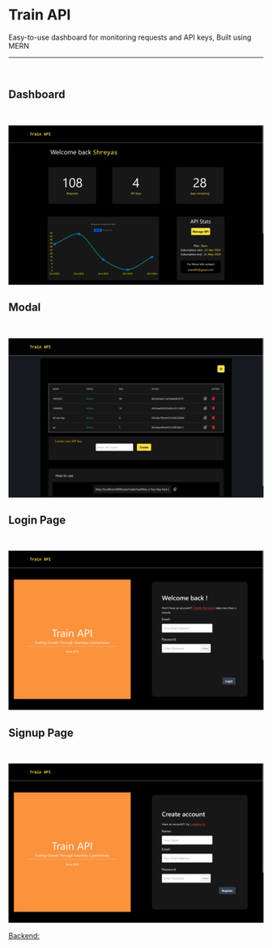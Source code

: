 # Train API
Easy-to-use dashboard for monitoring requests and API keys, Built using MERN 
<hr/>
<br/>

## Dashboard
<br/>

![Dashboard](./Assets/Dashboard.png)
<br/>
## Modal
<br/>

![Modal](./Assets/Modal.png)

## Login Page
<br/>

![Modal](./Assets/Login.png)

## Signup Page
<br/>

![Modal](./Assets/Signup.png)


[Backend: ](https://github.com/ShreyasGanesh911/APIDashboard-Backend)
